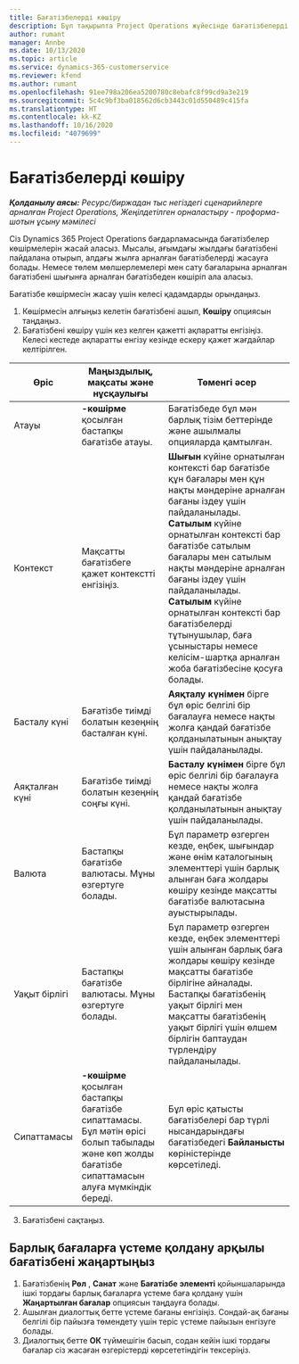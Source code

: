 ```yaml
---
title: Бағатізбелерді көшіру
description: Бұл тақырыпта Project Operations жүйесінде бағатізбелерді көшіру жолдары туралы ақпарат берілген.
author: rumant
manager: Annbe
ms.date: 10/13/2020
ms.topic: article
ms.service: dynamics-365-customerservice
ms.reviewer: kfend
ms.author: rumant
ms.openlocfilehash: 91ee798a206ea5200780c8ebafc8f99cd9a3e219
ms.sourcegitcommit: 5c4c9bf3ba018562d6cb3443c01d550489c415fa
ms.translationtype: HT
ms.contentlocale: kk-KZ
ms.lasthandoff: 10/16/2020
ms.locfileid: "4079699"
---
```

# <a name="copy-price-lists"></a>Бағатізбелерді көшіру

_**Қолданылу аясы:** Ресурс/биржадан тыс негіздегі сценарийлерге арналған Project Operations, Жеңілдетілген орналастыру - проформа-шотын ұсыну мәмілесі_

Сіз Dynamics 365 Project Operations бағдарламасында бағатізбелер көшірмелерін жасай аласыз. Мысалы, ағымдағы жылдағы бағатізбені пайдалана отырып, алдағы жылға арналған бағатізбелерді жасауға болады.  Немесе төлем мөлшерлемелері мен сату бағаларына арналған бағатізбені шығынға арналған бағатізбеден көшіріп ала аласыз. 

Бағатізбе көшірмесін жасау үшін келесі қадамдарды орындаңыз.

1. Көшірмесін алғыңыз келетін бағатізбені ашып, **Көшіру** опциясын таңдаңыз.
2. Бағатізбені көшіру үшін кез келген қажетті ақпаратты енгізіңіз. Келесі кестеде ақпаратты енгізу кезінде ескеру қажет жағдайлар келтірілген.

| Өріс | Маңыздылық, мақсаты және нұсқаулығы | Төменгі әсер |
| --- | --- | --- |
| Атауы | **-көшірме** қосылған бастапқы бағатізбе атауы. | Бағатізбеде бұл мән барлық тізім беттерінде және ашылмалы опцияларда қамтылған. |
| Контекст | Мақсатты бағатізбеге қажет контекстті енгізіңіз. | **Шығын** күйіне орнатылған контексті бар бағатізбе құн бағалары мен құн нақты мәндеріне арналған бағаны іздеу үшін пайдаланылады. **Сатылым** күйіне орнатылған контексті бар бағатізбе сатылым бағалары мен сатылым нақты мәндеріне арналған бағаны іздеу үшін пайдаланылады. **Сатылым** күйіне орнатылған контексті бар бағатізбелерді тұтынушылар, баға ұсыныстары немесе келісім-шартқа арналған жоба бағатізбесіне қосуға болады. |
| Басталу күні | Бағатізбе тиімді болатын кезеңнің басталған күні. | **Аяқталу күнімен** бірге бұл өріс белгілі бір бағалауға немесе нақты жолға қандай бағатізбе қолданылатынын анықтау үшін пайдаланылады. |
| Аяқталған күні | Бағатізбе тиімді болатын кезеңнің соңғы күні. | **Басталу күнімен** бірге бұл өріс белгілі бір бағалауға немесе нақты жолға қандай бағатізбе қолданылатынын анықтау үшін пайдаланылады. |
| Валюта | Бастапқы бағатізбе валютасы. Мұны өзгертуге болады. | Бұл параметр өзгерген кезде, еңбек, шығындар және өнім каталогының элементтері үшін барлық алынған баға жолдары көшіру кезінде мақсатты бағатізбе валютасына ауыстырылады. |
| Уақыт бірлігі | Бастапқы бағатізбе валютасы. Мұны өзгертуге болады. | Бұл параметр өзгерген кезде, еңбек элементтері үшін алынған барлық баға жолдары көшіру кезінде мақсатты бағатізбе бірлігіне айналады. Бастапқы бағатізбенің уақыт бірлігі мен мақсатты бағатізбенің уақыт бірлігі үшін өлшем бірлігін баптаудан түрлендіру пайдаланылады. |
| Сипаттамасы | **-көшірме** қосылған бастапқы бағатізбе сипаттамасы. Бұл мәтін өрісі болып табылады және көп жолды бағатізбе сипаттамасын алуға мүмкіндік береді. | Бұл өріс қатысты бағатізбелері бар түрлі нысандарындағы бағатізбедегі **Байланысты** көріністерінде көрсетіледі. |

3. Бағатізбені сақтаңыз. 

## <a name="update-a-price-list-by-applying-a-mark-up-to-all-the-prices"></a>Барлық бағаларға үстеме қолдану арқылы бағатізбені жаңартыңыз

1. Бағатізбенің **Рөл** , **Санат** және **Бағатізбе элементі** қойыншаларында ішкі тордағы барлық бағаларға үстеме баға қолдану үшін **Жаңартылған бағалар** опциясын таңдауға болады. 
2. Ашылған диалогтық бетте үстеме бағаны енгізіңіз. Сондай-ақ бағаны белгілі бір пайызға төмендету үшін теріс үстеме пайызын енгізуге болады. 
3. Диалогтық бетте **ОК** түймешігін басып, содан кейін ішкі тордағы бағалар сіз жасаған өзгерістерді көрсететіндігін тексеріңіз.
